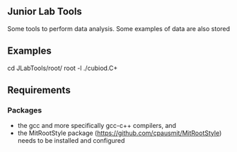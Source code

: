 ## Junior Lab Tools

Some tools to perform data analysis. Some examples of data are also stored

## Examples

cd JLabTools/root/
root -l ./cubiod.C+

## Requirements

### Packages

* the gcc and more specifically gcc-c++ compilers, and
* the MitRootStyle package (https://github.com/cpausmit/MitRootStyle) needs to be installed and configured
